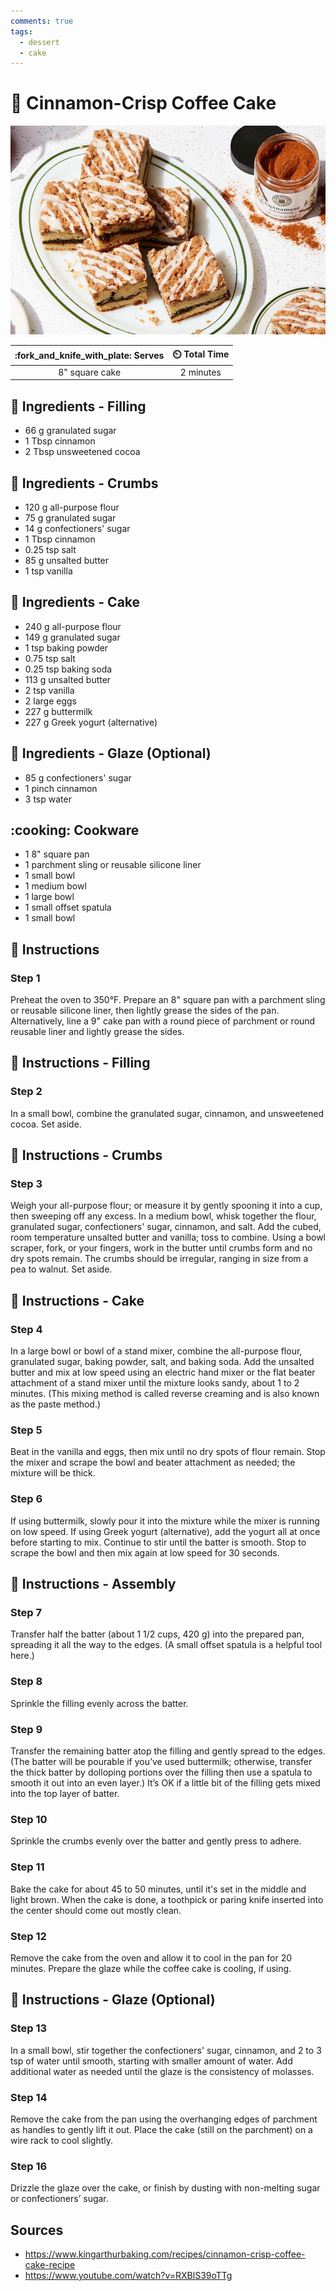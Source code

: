 ```yaml
---
comments: true
tags:
  - dessert
  - cake
---
```

# :cake: Cinnamon-Crisp Coffee Cake

![Cinnamon-Crisp Coffee Cake](../../assets/images/cinnamon-crisp-coffee-cake.jpg)

| :fork_and_knife_with_plate: Serves | :timer_clock: Total Time |
|:----------------------------------:|:-----------------------: |
| 8" square cake | 2 minutes |

## :salt: Ingredients - Filling

- 66 g granulated sugar
- 1 Tbsp cinnamon
- 2 Tbsp unsweetened cocoa

## :salt: Ingredients - Crumbs

- 120 g all-purpose flour
- 75 g granulated sugar
- 14 g confectioners' sugar
- 1 Tbsp cinnamon
- 0.25 tsp salt
- 85 g unsalted butter
- 1 tsp vanilla

## :salt: Ingredients - Cake

- 240 g all-purpose flour
- 149 g granulated sugar
- 1 tsp baking powder
- 0.75 tsp salt
- 0.25 tsp baking soda
- 113 g unsalted butter
- 2 tsp vanilla
- 2 large eggs
- 227 g buttermilk
- 227 g Greek yogurt (alternative)

## :salt: Ingredients - Glaze (Optional)

- 85 g confectioners' sugar
- 1 pinch cinnamon
- 3 tsp water

## :cooking: Cookware

- 1 8" square pan
- 1 parchment sling or reusable silicone liner
- 1 small bowl
- 1 medium bowl
- 1 large bowl
- 1 small offset spatula
- 1 small bowl

## :pencil: Instructions

### Step 1

Preheat the oven to 350°F. Prepare an 8" square pan with a parchment sling or reusable silicone liner, then lightly
grease the sides of the pan. Alternatively, line a 9" cake pan with a round piece of parchment or round reusable liner
and lightly grease the sides.

## :pencil: Instructions - Filling

### Step 2

In a small bowl, combine the granulated sugar, cinnamon, and unsweetened cocoa. Set aside.

## :pencil: Instructions - Crumbs

### Step 3

Weigh your all-purpose flour; or measure it by gently spooning it into a cup, then sweeping off any excess. In a medium
bowl, whisk together the flour, granulated sugar, confectioners' sugar, cinnamon, and salt. Add the cubed, room
temperature unsalted butter and vanilla; toss to combine. Using a bowl scraper, fork, or your fingers, work in the
butter until crumbs form and no dry spots remain. The crumbs should be irregular, ranging in size from a pea to walnut.
Set aside.

## :pencil: Instructions - Cake

### Step 4

In a large bowl or bowl of a stand mixer, combine the all-purpose flour, granulated sugar, baking powder, salt, and
baking soda. Add the unsalted butter and mix at low speed using an electric hand mixer or the flat beater attachment of
a stand mixer until the mixture looks sandy, about 1 to 2 minutes. (This mixing method is called reverse creaming and
is also known as the paste method.)

### Step 5

Beat in the vanilla and eggs, then mix until no dry spots of flour remain. Stop the mixer and scrape the bowl and beater
attachment as needed; the mixture will be thick.

### Step 6

If using buttermilk, slowly pour it into the mixture while the mixer is running on low speed. If using Greek yogurt
(alternative), add the yogurt all at once before starting to mix. Continue to stir until the batter is smooth. Stop to
scrape the bowl and then mix again at low speed for 30 seconds.

## :pencil: Instructions - Assembly

### Step 7

Transfer half the batter (about 1 1/2 cups, 420 g) into the prepared pan, spreading it all the way to the edges. (A
small offset spatula is a helpful tool here.)

### Step 8

Sprinkle the filling evenly across the batter.

### Step 9

Transfer the remaining batter atop the filling and gently spread to the edges. (The batter will be pourable if you’ve
used buttermilk; otherwise, transfer the thick batter by dolloping portions over the filling then use a spatula to
smooth it out into an even layer.) It’s OK if a little bit of the filling gets mixed into the top layer of batter.

### Step 10

Sprinkle the crumbs evenly over the batter and gently press to adhere.

### Step 11

Bake the cake for about 45 to 50 minutes, until it's set in the middle and light brown. When the cake is done, a
toothpick or paring knife inserted into the center should come out mostly clean.

### Step 12

Remove the cake from the oven and allow it to cool in the pan for 20 minutes. Prepare the glaze while the coffee cake is
cooling, if using.

## :pencil: Instructions - Glaze (Optional)

### Step 13

In a small bowl, stir together the confectioners' sugar, cinnamon, and 2 to 3 tsp of water until smooth, starting with
smaller amount of water. Add additional water as needed until the glaze is the consistency of molasses.

### Step 14

Remove the cake from the pan using the overhanging edges of parchment as handles to gently lift it out. Place the cake
(still on the parchment) on a wire rack to cool slightly.

### Step 16

Drizzle the glaze over the cake, or finish by dusting with non-melting sugar or confectioners’ sugar.

## Sources

- <https://www.kingarthurbaking.com/recipes/cinnamon-crisp-coffee-cake-recipe>
- <https://www.youtube.com/watch?v=RXBlS39oTTg>
